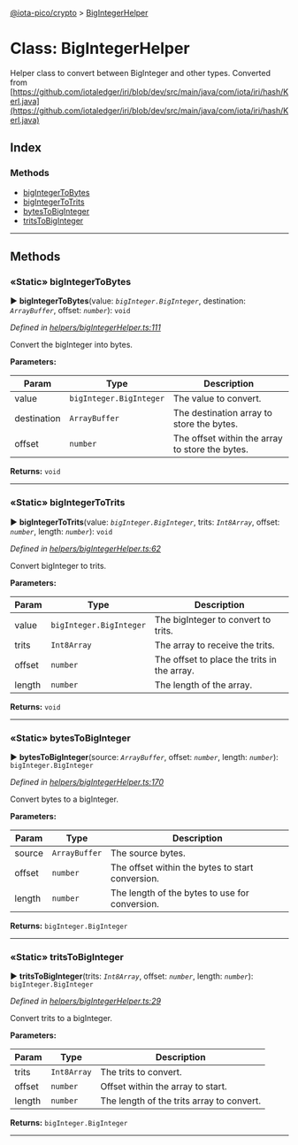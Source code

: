 [@iota-pico/crypto](../README.md) > [BigIntegerHelper](../classes/bigintegerhelper.md)



# Class: BigIntegerHelper


Helper class to convert between BigInteger and other types. Converted from [https://github.com/iotaledger/iri/blob/dev/src/main/java/com/iota/iri/hash/Kerl.java](https://github.com/iotaledger/iri/blob/dev/src/main/java/com/iota/iri/hash/Kerl.java)

## Index

### Methods

* [bigIntegerToBytes](bigintegerhelper.md#bigintegertobytes)
* [bigIntegerToTrits](bigintegerhelper.md#bigintegertotrits)
* [bytesToBigInteger](bigintegerhelper.md#bytestobiginteger)
* [tritsToBigInteger](bigintegerhelper.md#tritstobiginteger)



---
## Methods
<a id="bigintegertobytes"></a>

### «Static» bigIntegerToBytes

► **bigIntegerToBytes**(value: *`bigInteger.BigInteger`*, destination: *`ArrayBuffer`*, offset: *`number`*): `void`



*Defined in [helpers/bigIntegerHelper.ts:111](https://github.com/iotaeco/iota-pico-crypto/blob/6b875ed/src/helpers/bigIntegerHelper.ts#L111)*



Convert the bigInteger into bytes.


**Parameters:**

| Param | Type | Description |
| ------ | ------ | ------ |
| value | `bigInteger.BigInteger`   |  The value to convert. |
| destination | `ArrayBuffer`   |  The destination array to store the bytes. |
| offset | `number`   |  The offset within the array to store the bytes. |





**Returns:** `void`





___

<a id="bigintegertotrits"></a>

### «Static» bigIntegerToTrits

► **bigIntegerToTrits**(value: *`bigInteger.BigInteger`*, trits: *`Int8Array`*, offset: *`number`*, length: *`number`*): `void`



*Defined in [helpers/bigIntegerHelper.ts:62](https://github.com/iotaeco/iota-pico-crypto/blob/6b875ed/src/helpers/bigIntegerHelper.ts#L62)*



Convert bigInteger to trits.


**Parameters:**

| Param | Type | Description |
| ------ | ------ | ------ |
| value | `bigInteger.BigInteger`   |  The bigInteger to convert to trits. |
| trits | `Int8Array`   |  The array to receive the trits. |
| offset | `number`   |  The offset to place the trits in the array. |
| length | `number`   |  The length of the array. |





**Returns:** `void`





___

<a id="bytestobiginteger"></a>

### «Static» bytesToBigInteger

► **bytesToBigInteger**(source: *`ArrayBuffer`*, offset: *`number`*, length: *`number`*): `bigInteger.BigInteger`



*Defined in [helpers/bigIntegerHelper.ts:170](https://github.com/iotaeco/iota-pico-crypto/blob/6b875ed/src/helpers/bigIntegerHelper.ts#L170)*



Convert bytes to a bigInteger.


**Parameters:**

| Param | Type | Description |
| ------ | ------ | ------ |
| source | `ArrayBuffer`   |  The source bytes. |
| offset | `number`   |  The offset within the bytes to start conversion. |
| length | `number`   |  The length of the bytes to use for conversion. |





**Returns:** `bigInteger.BigInteger`





___

<a id="tritstobiginteger"></a>

### «Static» tritsToBigInteger

► **tritsToBigInteger**(trits: *`Int8Array`*, offset: *`number`*, length: *`number`*): `bigInteger.BigInteger`



*Defined in [helpers/bigIntegerHelper.ts:29](https://github.com/iotaeco/iota-pico-crypto/blob/6b875ed/src/helpers/bigIntegerHelper.ts#L29)*



Convert trits to a bigInteger.


**Parameters:**

| Param | Type | Description |
| ------ | ------ | ------ |
| trits | `Int8Array`   |  The trits to convert. |
| offset | `number`   |  Offset within the array to start. |
| length | `number`   |  The length of the trits array to convert. |





**Returns:** `bigInteger.BigInteger`





___


